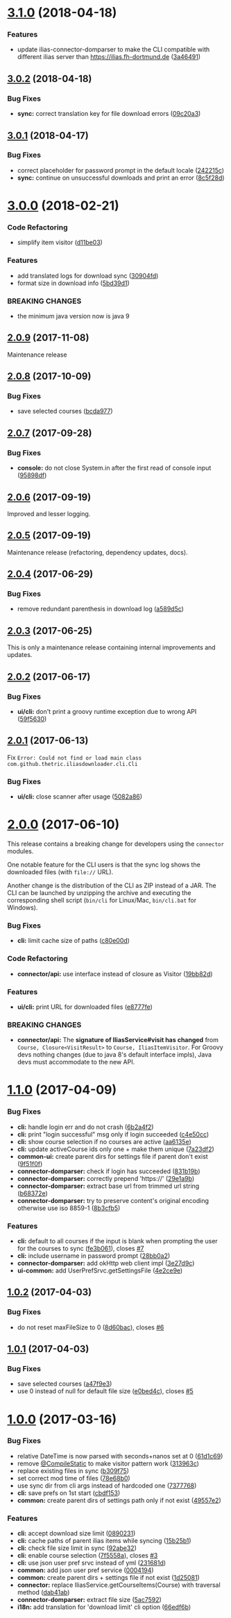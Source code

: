 <a name="3.1.0"></a>
# [3.1.0](https://github.com/thetric/ilias-downloader-cli/compare/3.0.2...3.1.0) (2018-04-18)


### Features

* update ilias-connector-domparser to make the CLI compatible with different ilias server than https://ilias.fh-dortmund.de ([3a46491](https://github.com/thetric/ilias-downloader-cli/commit/3a46491))



<a name="3.0.2"></a>
## [3.0.2](https://github.com/thetric/ilias-downloader-cli/compare/3.0.1...3.0.2) (2018-04-18)


### Bug Fixes

* **sync:** correct translation key for file download errors ([09c20a3](https://github.com/thetric/ilias-downloader-cli/commit/09c20a3))



<a name="3.0.1"></a>
## [3.0.1](https://github.com/thetric/ilias-downloader-cli/compare/3.0.0...3.0.1) (2018-04-17)


### Bug Fixes

* correct placeholder for password prompt in the default locale ([242215c](https://github.com/thetric/ilias-downloader-cli/commit/242215c))
* **sync:** continue on unsuccessful downloads and print an error ([8c5f28d](https://github.com/thetric/ilias-downloader-cli/commit/8c5f28d))



<a name="3.0.0"></a>
# [3.0.0](https://github.com/thetric/ilias-downloader-cli/compare/2.0.9...3.0.0) (2018-02-21)


### Code Refactoring

* simplify item visitor ([d11be03](https://github.com/thetric/ilias-downloader-cli/commit/d11be03))


### Features

* add translated logs for download sync ([30904fd](https://github.com/thetric/ilias-downloader-cli/commit/30904fd))
* format size in download info ([5bd39d1](https://github.com/thetric/ilias-downloader-cli/commit/5bd39d1))


### BREAKING CHANGES

* the minimum java version now is java 9



<a name="2.0.9"></a>
## [2.0.9](https://github.com/thetric/ilias-downloader-cli/compare/2.0.8...2.0.9) (2017-11-08)

Maintenance release

<a name="2.0.8"></a>
## [2.0.8](https://github.com/thetric/ilias-downloader-cli/compare/2.0.7...2.0.8) (2017-10-09)


### Bug Fixes

* save selected courses ([bcda977](https://github.com/thetric/ilias-downloader-cli/commit/bcda977))



<a name="2.0.7"></a>
## [2.0.7](https://github.com/thetric/ilias-downloader-cli/compare/2.0.6...2.0.7) (2017-09-28)


### Bug Fixes

* **console:** do not close System.in after the first read of console input ([95898df](https://github.com/thetric/ilias-downloader-cli/commit/95898df))



<a name="2.0.6"></a>
## [2.0.6](https://github.com/thetric/ilias-downloader-cli/compare/2.0.5...2.0.6) (2017-09-19)

Improved and lesser logging.

<a name="2.0.5"></a>
## [2.0.5](https://github.com/thetric/ilias-downloader-cli/compare/2.0.4...2.0.5) (2017-09-19)

Maintenance release (refactoring, dependency updates, docs).

<a name="2.0.4"></a>
## [2.0.4](https://github.com/thetric/ilias-downloader-cli/compare/2.0.2...v2.0.4) (2017-06-29)


### Bug Fixes

* remove redundant parenthesis in download log ([a589d5c](https://github.com/thetric/ilias-downloader-cli/commit/a589d5c))



<a name="2.0.3"></a>
## [2.0.3](https://github.com/thetric/ilias-downloader-cli/compare/2.0.2...v2.0.3) (2017-06-25)

This is only a maintenance release containing internal improvements and updates.

<a name="2.0.2"></a>
## [2.0.2](https://github.com/thetric/ilias-downloader/compare/2.0.1...v2.0.2) (2017-06-17)


### Bug Fixes

* **ui/cli:** don't print a groovy runtime exception due to wrong API ([59f5630](https://github.com/thetric/ilias-downloader/commit/59f5630))



<a name="2.0.1"></a>
## [2.0.1](https://github.com/thetric/ilias-downloader/compare/2.0.0...v2.0.1) (2017-06-13)

Fix `Error: Could not find or load main class com.github.thetric.iliasdownloader.cli.Cli`

### Bug Fixes

* **ui/cli:** close scanner after usage ([5082a86](https://github.com/thetric/ilias-downloader/commit/5082a86))



<a name="2.0.0"></a>
# [2.0.0](https://github.com/thetric/ilias-downloader/compare/1.1.0...v2.0.0) (2017-06-10)

This release contains a breaking change for developers using the `connector` modules.

One notable feature for the CLI users is that the sync log shows the downloaded files (with `file://` URL).

 Another change is the distribution of the CLI as ZIP instead of a JAR.
 The CLI can be launched by unzipping the archive and executing the corresponding shell script (`bin/cli` for Linux/Mac, `bin/cli.bat` for Windows).

### Bug Fixes

* **cli:** limit cache size of paths ([c80e00d](https://github.com/thetric/ilias-downloader/commit/c80e00d))


### Code Refactoring

* **connector/api:** use interface instead of closure as Visitor ([19bb82d](https://github.com/thetric/ilias-downloader/commit/19bb82d))


### Features

* **ui/cli:** print URL for downloaded files ([e8777fe](https://github.com/thetric/ilias-downloader/commit/e8777fe))


### BREAKING CHANGES

* **connector/api:** The **signature of IliasService#visit has changed** from `Course, Closure<VisitResult>` to `Course, IliasItemVisitor`.
For Groovy devs nothing changes (due to java 8's default interface impls), Java devs must accommodate to the new API.



<a name="1.1.0"></a>
# [1.1.0](https://github.com/thetric/ilias-downloader/compare/1.0.2...1.1.0) (2017-04-09)


### Bug Fixes

* **cli:** handle login err and do not crash ([6b2a4f2](https://github.com/thetric/ilias-downloader/commit/6b2a4f2))
* **cli:** print "login successful" msg only if login succeeded ([c4e50cc](https://github.com/thetric/ilias-downloader/commit/c4e50cc))
* **cli:** show course selection if no courses are active ([aa6135e](https://github.com/thetric/ilias-downloader/commit/aa6135e))
* **cli:** update activeCourse ids only one + make them unique ([7a23df2](https://github.com/thetric/ilias-downloader/commit/7a23df2))
* **common-ui:** create parent dirs for settings file if parent don't exist ([9f51f0f](https://github.com/thetric/ilias-downloader/commit/9f51f0f))
* **connector-domparser:** check if login has succeeded ([831b19b](https://github.com/thetric/ilias-downloader/commit/831b19b))
* **connector-domparser:** correctly prepend 'https://' ([29e1a9b](https://github.com/thetric/ilias-downloader/commit/29e1a9b))
* **connector-domparser:** extract base url from trimmed url string ([b68372e](https://github.com/thetric/ilias-downloader/commit/b68372e))
* **connector-domparser:** try to preserve content's original encoding otherwise use iso 8859-1 ([8b3cfb5](https://github.com/thetric/ilias-downloader/commit/8b3cfb5))


### Features

* **cli:** default to all courses if the input is blank when prompting the user for the courses to sync ([fe3b061](https://github.com/thetric/ilias-downloader/commit/fe3b061)), closes [#7](https://github.com/thetric/ilias-downloader/issues/7)
* **cli:** include username in password prompt ([28bb0a2](https://github.com/thetric/ilias-downloader/commit/28bb0a2))
* **connector-domparser:** add okHttp web client impl ([3e27d9c](https://github.com/thetric/ilias-downloader/commit/3e27d9c))
* **ui-common:** add UserPrefSrvc.getSettingsFile ([4e2ce9e](https://github.com/thetric/ilias-downloader/commit/4e2ce9e))



<a name="1.0.2"></a>
## [1.0.2](https://github.com/thetric/ilias-downloader/compare/1.0.1...1.0.2) (2017-04-03)


### Bug Fixes

* do not reset maxFileSize to 0 ([8d60bac](https://github.com/thetric/ilias-downloader/commit/8d60bac)), closes [#6](https://github.com/thetric/ilias-downloader/issues/6)



<a name="1.0.1"></a>
## [1.0.1](https://github.com/thetric/ilias-downloader/compare/1.0.0...1.0.1) (2017-04-03)


### Bug Fixes

* save selected courses ([a47f9e3](https://github.com/thetric/ilias-downloader/commit/a47f9e3))
* use 0 instead of null for default file size ([e0bed4c](https://github.com/thetric/ilias-downloader/commit/e0bed4c)), closes [#5](https://github.com/thetric/ilias-downloader/issues/5)



<a name="1.0.0"></a>
# [1.0.0](https://github.com/thetric/ilias-downloader/compare/313963c...1.0.0) (2017-03-16)


### Bug Fixes

* relative DateTime is now parsed with seconds+nanos set at 0 ([61d1c69](https://github.com/thetric/ilias-downloader/commit/61d1c69))
* remove [@CompileStatic](https://github.com/CompileStatic) to make visitor pattern work ([313963c](https://github.com/thetric/ilias-downloader/commit/313963c))
* replace existing files in sync ([b309f75](https://github.com/thetric/ilias-downloader/commit/b309f75))
* set correct mod time of files ([78e68b0](https://github.com/thetric/ilias-downloader/commit/78e68b0))
* use sync dir from cli args instead of hardcoded one ([7377768](https://github.com/thetric/ilias-downloader/commit/7377768))
* **cli:** save prefs on 1st start ([cbdf153](https://github.com/thetric/ilias-downloader/commit/cbdf153))
* **common:** create parent dirs of settings path only if not exist ([49557e2](https://github.com/thetric/ilias-downloader/commit/49557e2))


### Features

* **cli:** accept download size limit ([0890231](https://github.com/thetric/ilias-downloader/commit/0890231))
* **cli:** cache paths of parent ilias items while syncing ([15b25b1](https://github.com/thetric/ilias-downloader/commit/15b25b1))
* **cli:** check file size limit in sync ([92abe32](https://github.com/thetric/ilias-downloader/commit/92abe32))
* **cli:** enable course selection ([7f5558a](https://github.com/thetric/ilias-downloader/commit/7f5558a)), closes [#3](https://github.com/thetric/ilias-downloader/issues/3)
* **cli:** use json user pref srvc instead of yml ([231681d](https://github.com/thetric/ilias-downloader/commit/231681d))
* **common:** add json user pref service ([0004194](https://github.com/thetric/ilias-downloader/commit/0004194))
* **common:** create parent dirs + settings file if not exist ([1d25081](https://github.com/thetric/ilias-downloader/commit/1d25081))
* **connector:** replace IliasService.getCourseItems(Course) with traversal method ([dab41ab](https://github.com/thetric/ilias-downloader/commit/dab41ab))
* **connector-domparser:** extract file size ([5ac7592](https://github.com/thetric/ilias-downloader/commit/5ac7592))
* **i18n:** add translation for 'download limit' cli option ([66edf6b](https://github.com/thetric/ilias-downloader/commit/66edf6b))



